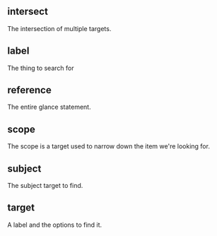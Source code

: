 ## intersect
The intersection of multiple targets.

## label
The thing to search for

## reference
The entire glance statement.

## scope
The scope is a target used to narrow down the item we're looking for.

## subject
The subject target to find.

## target
A label and the options to find it.